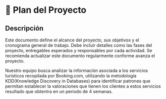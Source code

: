 # 📌 Plan del Proyecto
## Descripción
Este documento define el alcance del proyecto, sus objetivos y el cronograma general de trabajo.
Debe incluir detalles como las fases del proyecto, entregables esperados y responsables por cada actividad.
Se recomienda actualizar este documento regularmente conforme avanza el proyecto.

Nuestro equipo busca analizar la información asociada a los servicios turísticos recopilada por Booking.com, utilizando la metodología KDD(Knowledge Discovery in Databases) para identificar patrones que permitan establecer la valoraciones que tienen los clientes a estos servicios resultado que obtentra en un periodo de 4 semanas.
